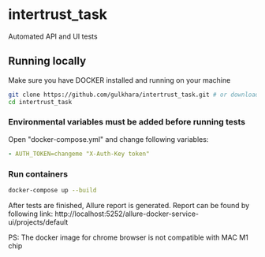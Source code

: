 # intertrust_task

Automated API and UI tests

## Running locally

Make sure you have DOCKER installed and running on your machine

```sh
git clone https://github.com/gulkhara/intertrust_task.git # or download zip from github and unzip
cd intertrust_task
```

### Environmental variables must be added before running tests

Open "docker-compose.yml" and change following variables:

```yml
- AUTH_TOKEN=changeme "X-Auth-Key token"
```


### Run containers

```sh
docker-compose up --build
```
After tests are finished, Allure report is generated. Report can be found by following link:
http://localhost:5252/allure-docker-service-ui/projects/default

PS: The docker image for chrome browser is not compatible with MAC M1 chip

